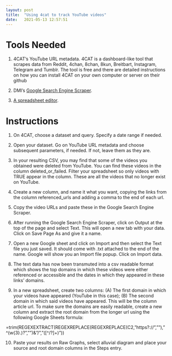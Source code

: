 ```yaml
---
layout: post
title:  "Using 4cat to track YouTube videos"
date:   2021-05-13 12:57:51
---
```

# Tools Needed
1. 4CAT’s YouTube URL metadata. 4CAT is a dashboard-like tool that scrapes data from Reddit, 4chan, 8chan, 8kun, Breitbart, Instagram, Telegram and Tumblr. The tool is free and there are detailed instructions on how you can install 4CAT on your own computer or server on their github

2. DMI’s [Google Search Engine Scraper](https://tools.digitalmethods.net/beta/searchEngineScraper/).

3. [A spreadsheet editor](https://www.libreoffice.org/discover/calc/).

# Instructions

1. On 4CAT, choose a dataset and query. Specify a date range if needed.

2. Open your dataset. Go on YouTube URL metadata and choose subsequent parameters, if needed. If not, leave them as they are.

3. In your resulting CSV, you may find that some of the videos you obtained were deleted  from YouTube. You can find these videos in the column deleted_or_failed. Filter your spreadsheet so only videos with TRUE appear in the column. These are all the videos that no longer exist on YouTube.

4. Create a new column, and name it what you want, copying the links from the column referenced_urls and adding a comma to the end of each url.

5. Copy the video URLs and paste these in the Google Search Engine Scraper.

6. After running the Google Search Engine Scraper, click on Output at the top of the page and select Text. This will open a new tab with your data. Click on Save Page As and give it a name.

7. Open a new Google sheet and click on Import and then select the Text file you just saved. It should come with .txt attached to the end of the name. Google will show you an Import file popup. Click on Import data.

8. The text data has now been transmuted into a csv readable format which shows the top domains in which these videos were either referenced or accessible and the dates in which they appeared in these links’ domains.

9. In a new spreadsheet, create two columns: (A) The first domain in which your videos have appeared (YouTube in this case); (B) The second domain in which said videos have appeared. This will be the column article url. To make sure the domains are easily readable, create a new column and extract the root domain from the longer url using the following Google Sheets formula:

=trim(REGEXEXTRACT(REGEXREPLACE(REGEXREPLACE(C2,”https?://”,””),”^(w{3}\.)?”,””)&”/”,”([^/?]+)”))

10. Paste your results on Raw Graphs, select alluvial diagram and place your source and root domain columns in the Steps entry.
